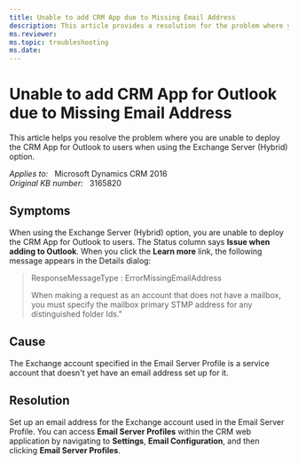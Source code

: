 ```yaml
---
title: Unable to add CRM App due to Missing Email Address
description: This article provides a resolution for the problem where you are unable to deploy the CRM App for Outlook to users when using the Exchange Server (Hybrid) option.
ms.reviewer: 
ms.topic: troubleshooting
ms.date: 
---
```

# Unable to add CRM App for Outlook due to Missing Email Address

This article helps you resolve the problem where you are unable to deploy the CRM App for Outlook to users when using the Exchange Server (Hybrid) option.

_Applies to:_ &nbsp; Microsoft Dynamics CRM 2016  
_Original KB number:_ &nbsp; 3165820

## Symptoms

When using the Exchange Server (Hybrid) option, you are unable to deploy the CRM App for Outlook to users. The Status column says **Issue when adding to Outlook**. When you click the **Learn more** link, the following message appears in the Details dialog:

> ResponseMessageType : ErrorMissingEmailAddress
>
> When making a request as an account that does not have a mailbox, you must specify the mailbox primary STMP address for any distinguished folder Ids."

## Cause

The Exchange account specified in the Email Server Profile is a service account that doesn't yet have an email address set up for it.

## Resolution

Set up an email address for the Exchange account used in the Email Server Profile. You can access **Email Server Profiles** within the CRM web application by navigating to **Settings**, **Email Configuration**, and then clicking **Email Server Profiles**.
